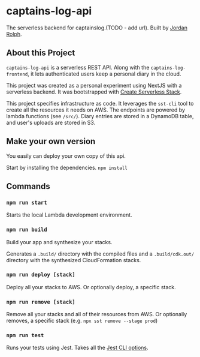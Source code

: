 # captains-log-api

The serverless backend for captainslog.(TODO - add url). Built by [Jordan Rolph](https://jordanrolph.com).

## About this Project

`captains-log-api` is a serverless REST API. Along with the `captains-log-frontend`, it lets authenticated users keep a personal diary in the cloud.

This project was created as a personal experiment using NextJS with a serverless backend. It was bootstrapped with [Create Serverless Stack](https://docs.serverless-stack.com/packages/create-serverless-stack).

This project specifies infrastructure as code. It leverages the `sst-cli` tool to create all the resources it needs on AWS. The endpoints are powered by lambda functions (see `/src/`). Diary entries are stored in a DynamoDB table, and user's uploads are stored in S3.

## Make your own version

You easily can deploy your own copy of this api.

Start by installing the dependencies.
`npm install`

## Commands

### `npm run start`

Starts the local Lambda development environment.

### `npm run build`

Build your app and synthesize your stacks.

Generates a `.build/` directory with the compiled files and a `.build/cdk.out/` directory with the synthesized CloudFormation stacks.

### `npm run deploy [stack]`

Deploy all your stacks to AWS. Or optionally deploy, a specific stack.

### `npm run remove [stack]`

Remove all your stacks and all of their resources from AWS. Or optionally removes, a specific stack (e.g. `npx sst remove --stage prod`)

### `npm run test`

Runs your tests using Jest. Takes all the [Jest CLI options](https://jestjs.io/docs/en/cli).

